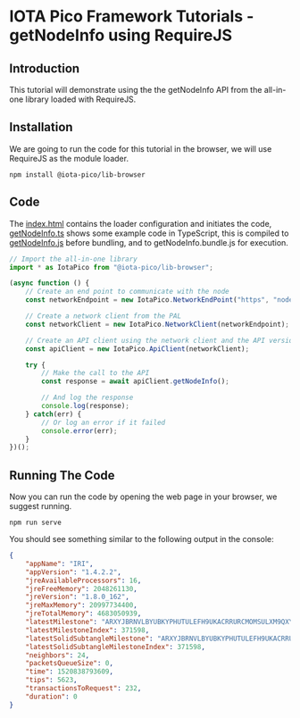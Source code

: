 # IOTA Pico Framework Tutorials - getNodeInfo using RequireJS

## Introduction

This tutorial will demonstrate using the the getNodeInfo API from the all-in-one library loaded with RequireJS.

## Installation

We are going to run the code for this tutorial in the browser, we will use RequireJS as the module loader.

```shell
npm install @iota-pico/lib-browser
```

## Code

The [index.html](./index.html) contains the loader configuration and initiates the code, [getNodeInfo.ts](./getNodeInfo.ts) shows some example code in TypeScript, this is compiled to [getNodeInfo.js](./getNodeInfo.js) before bundling, and to getNodeInfo.bundle.js for execution.

```typescript
// Import the all-in-one library
import * as IotaPico from "@iota-pico/lib-browser";

(async function () {
    // Create an end point to communicate with the node
    const networkEndpoint = new IotaPico.NetworkEndPoint("https", "nodes.thetangle.org", 443);

    // Create a network client from the PAL
    const networkClient = new IotaPico.NetworkClient(networkEndpoint);

    // Create an API client using the network client and the API version
    const apiClient = new IotaPico.ApiClient(networkClient);

    try {
        // Make the call to the API
        const response = await apiClient.getNodeInfo();

        // And log the response
        console.log(response);
    } catch(err) {
        // Or log an error if it failed
        console.error(err);
    }
})();
```

## Running The Code

Now you can run the code by opening the web page in your browser, we suggest running.

```shell
npm run serve
```
You should see something similar to the following output in the console:

```json
{
	"appName": "IRI",
	"appVersion": "1.4.2.2",
	"jreAvailableProcessors": 16,
	"jreFreeMemory": 2048261130,
	"jreVersion": "1.8.0_162",
	"jreMaxMemory": 20997734400,
	"jreTotalMemory": 4683050939,
	"latestMilestone": "ARXYJBRNVLBYUBKYPHUTULEFH9UKACRRURCMOMSULXM9QXYNGIHNJCZUFJ9FXT9BSVCPIADYHRSVZ9999",
	"latestMilestoneIndex": 371598,
	"latestSolidSubtangleMilestone": "ARXYJBRNVLBYUBKYPHUTULEFH9UKACRRURCMOMSULXM9QXYNGIHNJCZUFJ9FXT9BSVCPIADYHRSVZ9999",
	"latestSolidSubtangleMilestoneIndex": 371598,
	"neighbors": 24,
	"packetsQueueSize": 0,
	"time": 1520838793609,
	"tips": 5623,
	"transactionsToRequest": 232,
	"duration": 0
}
```

